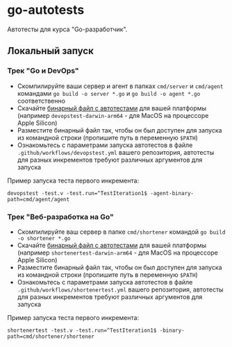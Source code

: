 # go-autotests

Автотесты для курса "Go-разработчик".

## Локальный запуск

### Трек "Go и DevOps"

- Скомпилируйте ваши сервер и агент в папках `cmd/server` и `cmd/agent` командами `go build -o server *.go`
  и `go build -o agent *.go` соответственно
- Скачайте [бинарный файл с автотестами](https://github.com/Yandex-Practicum/go-autotests/releases/latest) для вашей
  платформы (например `devopstest-darwin-arm64` - для MacOS на процессоре Apple Silicon)
- Разместите бинарный файл так, чтобы он был доступен для запуска из командной строки (пропишите путь в
  переменную `$PATH`)
- Ознакомьтесь с параметрами запуска автотестов в файле `.github/workflows/devopstest.yml` вашего репозитория,
  автотесты для разных инкрементов требуют различных аргументов для запуска

Пример запуска теста первого инкремента:

```shell
devopstest -test.v -test.run=^TestIteration1$ -agent-binary-path=cmd/agent/agent
```

### Трек "Веб-разработка на Go"

- Скомпилируйте ваш сервер в папке `cmd/shortener` командой `go build -o shortener *.go`
- Скачайте [бинарный файл с автотестами](https://github.com/Yandex-Practicum/go-autotests/releases/latest) для вашей
  платформы (например `shortenertest-darwin-arm64` - для MacOS на процессоре Apple Silicon)
- Разместите бинарный файл так, чтобы он был доступен для запуска из командной строки (пропишите путь в
  переменную `$PATH`)
- Ознакомьтесь с параметрами запуска автотестов в файле `.github/workflows/shortenertest.yml` вашего репозитория,
  автотесты для разных инкрементов требуют различных аргументов для запуска

Пример запуска теста первого инкремента:

```shell
shortenertest -test.v -test.run=^TestIteration1$ -binary-path=cmd/shortener/shortener
```

